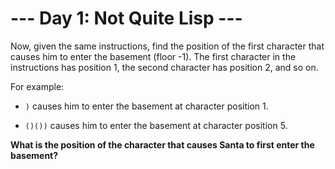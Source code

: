 # --- Day 1: Not Quite Lisp ---

Now, given the same instructions, find the position of the first character that causes him to enter the basement (floor -1).
The first character in the instructions has position 1, the second character has position 2, and so on.

For example:

- `)` causes him to enter the basement at character position 1.

- `()())` causes him to enter the basement at character position 5.

**What is the position of the character that causes Santa to first enter the basement?**
